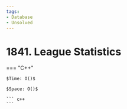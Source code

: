 ```yaml
---
tags:
- Database
- Unsolved
---
```



# 1841. League Statistics

=== "C++"

    $Time: O()$

    $Space: O()$

    ``` c++
    ```